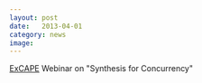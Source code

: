 ```yaml
---
layout: post
date:   2013-04-01
category: news
image: 
---
```


[ExCAPE](https://excape.cis.upenn.edu/index.html) Webinar on "Synthesis for Concurrency"